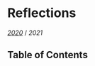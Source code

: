Reflections
===========

<!--
This file generated by the build script at ./Build.hs from the files in
./reflections.  If you want to edit this, edit those instead!
-->

*[2020][]* / *2021*

[2020]: https://github.com/egnwd/advent/blob/2020/reflections.md

Table of Contents
-----------------




